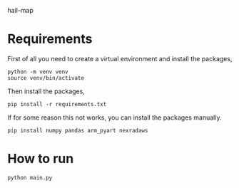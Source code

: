 hail-map


# Requirements

First of all you need to create a virtual environment and install the packages,

```
python -m venv venv
source venv/bin/activate
```

Then install the packages,

```
pip install -r requirements.txt
```

If for some reason this not works, you can install the packages manually.

```
pip install numpy pandas arm_pyart nexradaws
```

# How to run

```
python main.py
```